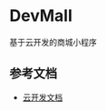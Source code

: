# DevMall
基于云开发的商城小程序

## 参考文档

- [云开发文档](https://developers.weixin.qq.com/miniprogram/dev/wxcloud/basis/getting-started.html)

